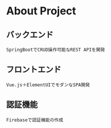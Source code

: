 # About Project

## バックエンド

```
SpringBootでCRUD操作可能なREST APIを開発
```

## フロントエンド

```
Vue.js＋ElementUIでモダンなSPA開発
```

## 認証機能

```
Firebaseで認証機能の作成
```
